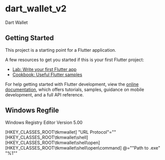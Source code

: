 # dart_wallet_v2

Dart Wallet

## Getting Started

This project is a starting point for a Flutter application.

A few resources to get you started if this is your first Flutter project:

- [Lab: Write your first Flutter app](https://docs.flutter.dev/get-started/codelab)
- [Cookbook: Useful Flutter samples](https://docs.flutter.dev/cookbook)

For help getting started with Flutter development, view the
[online documentation](https://docs.flutter.dev/), which offers tutorials,
samples, guidance on mobile development, and a full API reference.

## Windows Regfile
Windows Registry Editor Version 5.00

[HKEY_CLASSES_ROOT\tkmwallet]
"URL Protocol"=""
[HKEY_CLASSES_ROOT\tkmwallet\shell]
[HKEY_CLASSES_ROOT\tkmwallet\shell\open]
[HKEY_CLASSES_ROOT\tkmwallet\shell\open\command]
@="\"Path to .exe\" \"%1\""